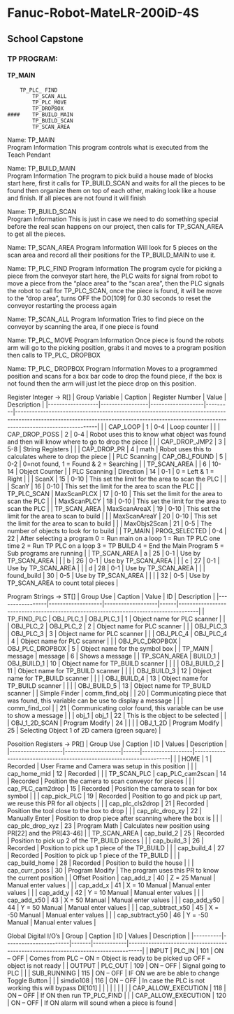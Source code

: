# Fanuc-Robot-MateLR-200iD-4S

## School Capstone

### TP  PROGRAM: 
 #### TP_MAIN  
		TP_PLC_ FIND  
			TP_SCAN_ALL  
			TP_PLC_MOVE  
			TP_DROPBOX  
	####	TP_BUILD_MAIN  
			TP_BUILD_SCAN  
			TP_SCAN_AREA  

Name: TP_MAIN  
Program Information
This program controls what is executed from the Teach Pendant

Name: TP_BUILD_MAIN  
Program Information
The program to pick build a house made of blocks start here, first it calls for TP_BUILD_SCAN and waits for all the pieces to be found then organize them on top of each other, making look like a house and finish. 
If all pieces are not found it will finish

Name: TP_BUILD_SCAN  
Program Information
This is just in case we need to do something special before the real scan happens on our project, then calls for TP_SCAN_AREA to get all the pieces.

Name: TP_SCAN_AREA
Program Information
Will look for 5 pieces on the scan area and record all their positions for the TP_BUILD_MAIN to use it.

Name: TP_PLC_FIND
Program Information
The program cycle for picking a piece from the conveyor start here, the PLC waits for signal from robot to move a piece from the “place area” to the “scan area”, then the PLC signals the robot to call for TP_PLC_SCAN, once the piece is found, it will be move to the “drop area”, turns OFF the DO[109] for 0.30 seconds to reset the conveyor restarting the process again

Name: TP_SCAN_ALL
Program Information
Tries to find piece on the conveyor by scanning the area, if one piece is found 

Name: TP_PLC_ MOVE
Program Information
Once piece is found the robots arm will go to the picking position, grabs it and moves to a program position then calls to TP_PLC_ DROPBOX

Name: TP_PLC_ DROPBOX
Program Information
Moves to a programmed position and scans for a box bar code to drop the found piece, if the box is not found then the arm will just let the piece drop on this position.

Register Integer → R[]
|  			Group Variable 		 |  			Caption 		       |  			Register Number 		 |  			Value 		 |  			Description 		                                                                                                                                                                           |
|------------------|-----------------|-------------------|---------|-----------------------------------------------------------------------------------------------------------------------------------------------------------------------------------------|
|  			   			 		            |  			CAP_LOOP 		      |  			1 		               |  			0-4 		   |  			Loop counter 		                                                                                                                                                                          |
|  			   			 		            |  			CAP_DROP_POSS 		 |  			2 		               |  			0-4 		   |  			Robot uses this to know what 			object was found and then will know where to go to drop the piece 		                                                                                        |
|  			   			 		            |  			CAP_DROP_JMP2 		 |  			3 		               |  			5-8 		   |  			String Registers 		                                                                                                                                                                      |
|  			   			 		            |  			CAP_DROP_PR 		   |  			4 		               |  			math 		  |  			Robot uses this to 			calculates where to drop the piece 		                                                                                                                                 |
|  			PLC Scanning 		   |  			CAP_OBJ_FOUND 		 |  			5 		               |  			0-2 		   |  			0=not found, 1 = Found & 			2 = Searching 		                                                                                                                                                |
|  			TP_SCAN_AREA 		   |  			   			 		           |  			6 		               |  			10-14 		 |  			Object Counter 		                                                                                                                                                                        |
|  			PLC Scanning 		   |  			Direction 		     |  			14 		              |  			0-1 		   |  			 0 = Left  & 1 = Right 		                                                                                                                                                                |
|  			   			 		            |  			ScanX 		         |  			15 		              |  			0-10 		  |  			This set the limit for the 			area to scan the PLC 		                                                                                                                                       |
|  			   			 		            |  			ScanY 		         |  			16 		              |  			0-10 		  |  			This set the limit for the 			area to scan the PLC 		                                                                                                                                       |
|  			TP_PLC_SCAN 		    |  			MaxScanPLCX 		   |  			17 		              |  			0-10 		  |  			This set the limit for the 			area to scan the PLC 		                                                                                                                                       |
|  			   			 		            |  			MaxScanPLCY 		   |  			18 		              |  			0-10 		  |  			This set the limit for the 			area to scan the PLC 		                                                                                                                                       |
|  			TP_SCAN_AREA 		   |  			MaxScanAreaX 		  |  			19 		              |  			0-10 		  |  			This set the limit for the 			area to scan to build 		                                                                                                                                      |
|  			   			 		            |  			MaxScanAreaY 		  |  			20 		              |  			0-10 		  |  			This set the limit for the 			area to scan to build 		                                                                                                                                      |
|  			   			 		            |  			MaxObjs2Scan 		  |  			21 		              |  			0-5 		   |  			The number of objects to 			look for to build 		                                                                                                                                            |
|  			TP_MAIN 		        |  			PROG_SELECTED 		 |  			0-4 		             |  			22 		    |  			After selecting a program  			  			0 = Run main on a loop  			  			1 = Run TP PLC one time  			  			2 = Run TP PLC on a loop  			  			3 = TP BUILD  			  			4 = End the Main Program  			 5 			= Sub programs are running 		 |
|  			TP_SCAN_AREA 		   |  			a 		             |  			25 		              |  			0-1 		   |  			Use by TP_SCAN_AREA 		                                                                                                                                                                   |
|  			   			 		            |  			b 		             |  			26 		              |  			0-1 		   |  			Use by TP_SCAN_AREA 		                                                                                                                                                                   |
|  			   			 		            |  			c 		             |  			27 		              |  			0-1 		   |  			Use by TP_SCAN_AREA 		                                                                                                                                                                   |
|  			   			 		            |  			d 		             |  			28 		              |  			0-1 		   |  			Use by TP_SCAN_AREA 		                                                                                                                                                                   |
|  			   			 		            |  			found_build 		   |  			30 		              |  			0-5 		   |  			Use by TP_SCAN_AREA 		                                                                                                                                                                   |
|  			   			 		            |  			   			 		           |  			32 		              |  			0-5 		   |  			Use by TP_SCAN_AREA to count 			total pieces 		                                                                                                                                             |

Program Strings → ST[]
|  			Group Use 		     |  			Caption 		         |  			Value 		           |  			ID 		 |  			Description 		                                                                       |
|-----------------|-------------------|-------------------|------|-------------------------------------------------------------------------------------|
|  			TP_FIND_PLC 		   |  			OBJ_PLC_1 		       |  			OBJ_PLC_1 		       |  			1 		  |  			Object name for PLC scanner 		                                                       |
|  			   			 		           |  			OBJ_PLC_2 		       |  			OBJ_PLC_2 		       |  			2 		  |  			Object name for PLC scanner 		                                                       |
|  			   			 		           |  			OBJ_PLC_3 		       |  			OBJ_PLC_3 		       |  			3 		  |  			Object name for PLC scanner 		                                                       |
|  			   			 		           |  			OBJ_PLC_4 		       |  			OBJ_PLC_4 		       |  			4 		  |  			Object name for PLC scanner 		                                                       |
|  			   			 		           |  			OBJ_PLC_DROPBOX 		 |  			OBJ_PLC_DROPBOX 		 |  			5 		  |  			Object name for the symbol 			box 		                                                    |
|  			TP_MAIN 		       |  			message 		         |  			message 		         |  			6 		  |  			Shows a message 		                                                                   |
|  			TP_SCAN_AREA 		  |  			BUILD_1 		         |  			OBJ_BUILD_1 		     |  			10 		 |  			Object name for TP_BUILD 			scanner 		                                                  |
|  			   			 		           |  			   			 		             |  			OBJ_BUILD_2 		     |  			11 		 |  			Object name for TP_BUILD 			scanner 		                                                  |
|  			   			 		           |  			   			 		             |  			OBJ_BUILD_3 		     |  			12 		 |  			Object name for TP_BUILD 			scanner 		                                                  |
|  			   			 		           |  			   			 		             |  			OBJ_BUILD_4 		     |  			13 		 |  			Object name for TP_BUILD 			scanner 		                                                  |
|  			   			 		           |  			   			 		             |  			OBJ_BUILD_5 		     |  			13 		 |  			Object name for TP_BUILD 			scanner 		                                                  |
|  			Simple Finder 		 |  			comm_find_obj 		   |  			   			 		             |  			20 		 |  			Communicating piece that was 			found, this variable can be use to display a message 		 |
|  			   			 		           |  			comm_find_col 		   |  			   			 		             |  			21 		 |  			Communicating color found, 			this variable can be use to show a message 		             |
|  			   			 		           |  			obj_1 		           |  			obj_1 		           |  			22 		 |  			This is the object to be 			selected 		                                                 |
|  			   			 		           |  			OBJ_1_2D_SCAN 		   |  			Program Modify 		  |  			24 		 |  			   			 		                                                                               |
|  			   			 		           |  			OBJ_1_2D 		        |  			Program Modify 		  |  			25 		 |  			Selecting Object 1 of 2D 			camera (green square) 		                                    |


Posoition Registers → PR[]
|  			Group Use 		       |  			Caption 		          |  			ID 		 |  			Values 		         |  			Description 		                                                       |
|-------------------|--------------------|------|------------------|---------------------------------------------------------------------|
|  			   			 		             |  			HOME 		             |  			1 		  |  			Recorded 		       |  			User Frame and Camera was 			setup in this position 		                  |
|  			   			 		             |  			cap_home_mid 		     |  			12 		 |  			Recorded 		       |  			   			 		                                                               |
|  			TP_SCAN_PLC 		     |  			cap_PLC_cam2scan 		 |  			14 		 |  			Recorded 		       |  			Position the camera to scan 			conveyor for pieces 		                   |
|  			   			 		             |  			cap_PLC_cam2drop 		 |  			15 		 |  			Recorded 		       |  			Position the camera to scan 			for box symbol 		                        |
|  			   			 		             |  			cap_pick_PLC 		     |  			19 		 |  			Recorded 		       |  			Position to go and pick up 			part, we reuse this PR for all objects 		 |
|  			   			 		             |  			cap_plc_cls2drop 		 |  			21 		 |  			Recorded 		       |  			Position the tool close to 			the box to drop 		                        |
|  			   			 		             |  			cap_plc_drop_xy 		  |  			22 		 |  			Manually Enter 		 |  			Position to drop piece after 			scanning where the box is 		            |
|  			   			 		             |  			cap_plc_drop_xyz 		 |  			23 		 |  			Program Math 		   |  			Calculates new position 			using PR[22] and the PR[43-46] 		            |
|  			TP_SCAN_AREA 		    |  			cap_build_2 		      |  			25 		 |  			Recorded 		       |  			Position to pick up 2 of the 			TP_BUILD pieces 		                      |
|  			   			 		             |  			cap_build_3 		      |  			26 		 |  			Recorded 		       |  			Position to pick up 1 piece 			of the TP_BUILD 		                       |
|  			   			 		             |  			cap_build_4 		      |  			27 		 |  			Recorded 		       |  			Position to pick up 1 piece 			of the TP_BUILD 		                       |
|  			   			 		             |  			cap_build_home 		   |  			28 		 |  			Recorded 		       |  			Position to build the house 		                                       |
|  			   			 		             |  			cap_curr_poss 		    |  			30 		 |  			Program Modify 		 |  			The program uses this PR to 			know the current position 		             |
|  			Offset Position 		 |  			cap_add_z 		        |  			40 		 |  			Z = 25 Manual 		  |  			Manual enter values 		                                               |
|  			   			 		             |  			cap_add_x 		        |  			41 		 |  			X = 10 Manual 		  |  			Manual enter values 		                                               |
|  			   			 		             |  			cap_add_y 		        |  			42 		 |  			Y = 10 Manual 		  |  			Manual enter values 		                                               |
|  			   			 		             |  			cap_add_x50 		      |  			43 		 |  			X = 50 Manual 		  |  			Manual enter values 		                                               |
|  			   			 		             |  			cap_add_y50 		      |  			44 		 |  			Y = 50 Manual 		  |  			Manual enter values 		                                               |
|  			   			 		             |  			cap_subtract_x50 		 |  			45 		 |  			X = -50 Manual 		 |  			Manual enter values 		                                               |
|  			   			 		             |  			cap_subtract_y50 		 |  			46 		 |  			Y = -50 Manual 		 |  			Manual enter values 		                                               |



Global Digital I/O’s
|  			Group 		  |  			Caption 		             |  			ID 		  |  			Values 		   |  			Description 		                                                                     |
|----------|-----------------------|-------|------------|-----------------------------------------------------------------------------------|
|  			INPUT 		  |  			PLC_IN 		              |  			101 		 |  			ON – OFF 		 |  			Comes from PLC – ON = 			Object is ready to be picked up OFF = object is not ready 		 |
|  			OUTPUT 		 |  			PLC_OUT 		             |  			109 		 |  			ON – OFF 		 |  			Signal going to PLC 		                                                             |
|  			   			 		    |  			SUB_RUNNING 		         |  			115 		 |  			ON – OFF 		 |  			IF ON we are be able to 			change Toggle Button 		                                    |
|  			   			 		    |  			simdio108 		           |  			116 		 |  			ON – OFF 		 |  			In case the PLC is not 			working this will bypass DI[101] 		                         |
|  			   			 		    |  			   			 		                 |  			   			 		 |  			   			 		      |  			   			 		                                                                             |
|  			   			 		    |  			CAP_ALLOW_EXECUTION 		 |  			118 		 |  			ON – OFF 		 |  			If ON then run TP_PLC_FIND 		                                                      |
|  			   			 		    |  			CAP_ALLOW_EXECUTION 		 |  			120 		 |  			ON – OFF 		 |  			If ON alarm will sound when 			a piece is found 		                                    |


